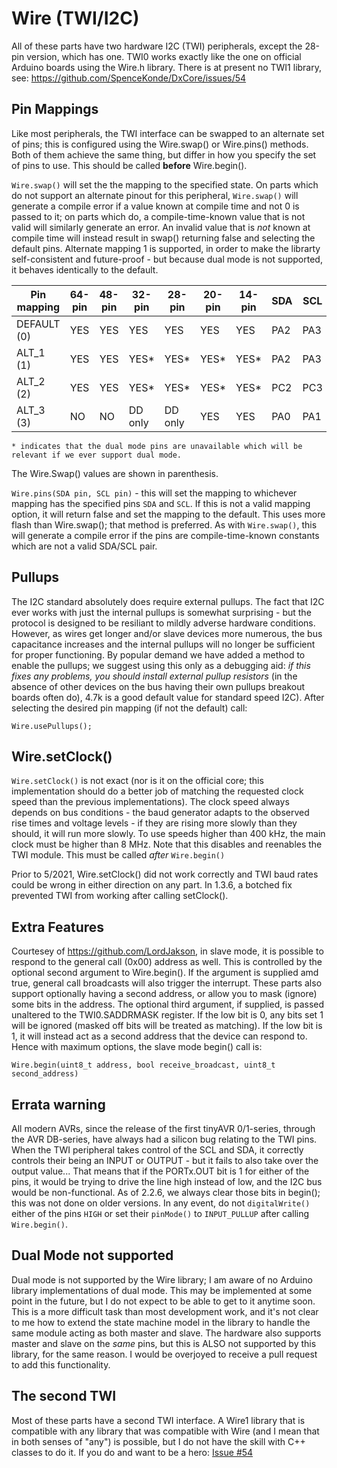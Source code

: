 # Wire (TWI/I2C)
All of these parts have two hardware I2C (TWI) peripherals, except the 28-pin version, which has one. TWI0 works exactly like the one on official Arduino boards using the Wire.h library. There is at present no TWI1 library, see: https://github.com/SpenceKonde/DxCore/issues/54

## Pin Mappings
Like most peripherals, the TWI interface can be swapped to an alternate set of pins; this is configured using the Wire.swap() or Wire.pins() methods. Both of them achieve the same thing, but differ in how you specify the set of pins to use. This should be called **before** Wire.begin().

`Wire.swap()` will set the the mapping to the specified state. On parts which do not support an alternate pinout for this peripheral, `Wire.swap()` will generate a compile error if a value known at compile time and not 0 is passed to it; on parts which do, a compile-time-known value that is not valid will similarly generate an error. An invalid value that is *not* known at compile time will instead result in swap() returning false and selecting the default pins. Alternate mapping 1 is supported, in order to make the librarty self-consistent and future-proof - but because dual mode is not supported, it behaves identically to the default.

| Pin mapping | 64-pin | 48-pin | 32-pin  | 28-pin  | 20-pin | 14-pin | SDA | SCL | Dual SDA | Dual SCL |
|-------------|--------|--------|---------|---------|--------|--------|-----|-----|----------|----------|
| DEFAULT (0) |  YES   |  YES   |   YES   |   YES   |  YES   |  YES   | PA2 | PA3 | PC2      | PC3      |
| ALT_1   (1) |  YES   |  YES   |   YES*  |   YES*  |  YES*  |  YES*  | PA2 | PA3 | PC6      | PC7      |
| ALT_2   (2) |  YES   |  YES   |   YES*  |   YES*  |  YES*  |  YES*  | PC2 | PC3 | PC6      | PC7      |
| ALT_3   (3) |  NO    |  NO    | DD only | DD only |  YES   |  YES   | PA0 | PA1 | PC2      | PC3      |
`* indicates that the dual mode pins are unavailable which will be relevant if we ever support dual mode. `

The Wire.Swap() values are shown in parenthesis.

`Wire.pins(SDA pin, SCL pin)` - this will set the mapping to whichever mapping has the specified pins `SDA` and `SCL`. If this is not a valid mapping option, it will return false and set the mapping to the default. This uses more flash than Wire.swap(); that method is preferred. As with `Wire.swap()`, this will generate a compile error if the pins are compile-time-known constants which are not a valid SDA/SCL pair.

## Pullups
The I2C standard absolutely does require external pullups. The fact that I2C ever works with just the internal pullups is somewhat surprising - but the protocol is designed to be resiliant to mildly adverse hardware conditions. However, as wires get longer and/or slave devices more numerous, the bus capacitance increases and the internal pullups will no longer be sufficient for proper functioning. By popular demand we have added a method to enable the pullups; we suggest using this only as a debugging aid: *if this fixes any problems, you should install external pullup resistors* (in the absence of other devices on the bus having their own pullups breakout boards often do), 4.7k is a good default value for standard speed I2C). After selecting the desired pin mapping (if not the default) call:
```
Wire.usePullups();
```

## Wire.setClock()
`Wire.setClock()` is not exact (nor is it on the official core; this implementation should do a better job of matching the requested clock speed than the previous implementations). The clock speed always depends on bus conditions - the baud generator adapts to the observed rise times and voltage levels - if they are rising more slowly than they should, it will run more slowly. To use speeds higher than 400 kHz, the main clock must be higher than 8 MHz. Note that this disables and reenables the TWI module. This must be called *after* `Wire.begin()`

Prior to 5/2021, Wire.setClock() did not work correctly and TWI baud rates could be wrong in either direction on any part. In 1.3.6, a botched fix prevented TWI from working after calling setClock().

## Extra Features
Courtesey of https://github.com/LordJakson, in slave mode, it is possible to respond to the general call (0x00) address as well. This is controlled by the optional second argument to Wire.begin(). If the argument is supplied amd true, general call broadcasts will also trigger the interrupt. These parts also support optionally having a second address, or allow you to mask (ignore) some bits in the address. The optional third argument, if supplied, is passed unaltered to the TWI0.SADDRMASK register. If the low bit is 0, any bits set 1 will be ignored (masked off bits will be treated as matching). If the low bit is 1, it will instead act as a second address that the device can respond to. Hence with maximum options, the slave mode begin() call is:

```
Wire.begin(uint8_t address, bool receive_broadcast, uint8_t second_address)
```

## Errata warning
All modern AVRs, since the release of the first tinyAVR 0/1-series, through the AVR DB-series, have always had a silicon bug relating to the TWI pins. When the TWI peripheral takes control of the SCL and SDA, it correctly controls their being an INPUT or OUTPUT - but it fails to also take over the output value... That means that if the PORTx.OUT bit is 1 for either of the pins, it would be trying to drive the line high instead of low, and the I2C bus would be non-functional. As of 2.2.6, we always clear those bits in begin(); this was not done on older versions. In any event, do not `digitalWrite()` either of the pins  `HIGH` or set their `pinMode()` to `INPUT_PULLUP` after calling `Wire.begin()`.

## Dual Mode not supported
Dual mode is not supported by the Wire library; I am aware of no Arduino library implementations of dual mode. This may be implemented at some point in the future, but I do not expect to be able to get to it anytime soon. This is a more difficult task than most development work, and it's not clear to me how to extend the state machine model in the library to handle the same module acting as both master and slave. The hardware also supports master and slave on the *same* pins, but this is ALSO not supported by this library, for the same reason. I would be overjoyed to receive a pull request to add this functionality.

## The second TWI
Most of these parts have a second TWI interface. A Wire1 library that is compatible with any library that was compatible with Wire (and I mean that in both senses of "any") is possible, but I do not have the skill with C++ classes to do it. If you do and want to be a hero: [Issue #54](https://github.com/SpenceKonde/DxCore/issues/54)
